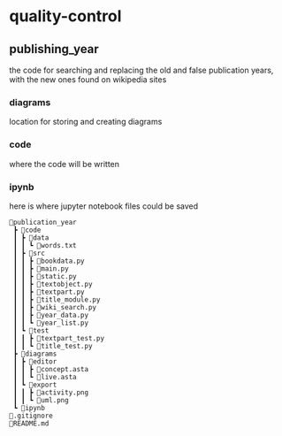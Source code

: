 # quality-control

## publishing_year

the code for searching and replacing the old and false publication years, with the new ones found on wikipedia sites

### diagrams

location for storing and creating diagrams

### code

where the code will be written

### ipynb

here is where jupyter notebook files could be saved

```
📂publication_year
 ┣ 📂code
 ┃ ┣ 📂data
 ┃ ┃ ┗ 📜words.txt
 ┃ ┣ 📂src
 ┃ ┃ ┣ 📜bookdata.py
 ┃ ┃ ┣ 📜main.py
 ┃ ┃ ┣ 📜static.py
 ┃ ┃ ┣ 📜textobject.py
 ┃ ┃ ┣ 📜textpart.py
 ┃ ┃ ┣ 📜title_module.py
 ┃ ┃ ┣ 📜wiki_search.py
 ┃ ┃ ┣ 📜year_data.py
 ┃ ┃ ┗ 📜year_list.py
 ┃ ┗ 📂test
 ┃ ┃ ┣ 📜textpart_test.py
 ┃ ┃ ┗ 📜title_test.py
 ┣ 📂diagrams
 ┃ ┣ 📂editor
 ┃ ┃ ┣ 📜concept.asta
 ┃ ┃ ┗ 📜live.asta
 ┃ ┗ 📂export
 ┃ ┃ ┣ 📜activity.png
 ┃ ┃ ┗ 📜uml.png
 ┗ 📂ipynb
📜.gitignore
📜README.md
```